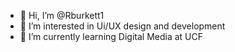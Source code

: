- 👋 Hi, I’m @Rburkett1
- 👀 I’m interested in Ui/UX design and development 
- 🌱 I’m currently learning Digital Media at UCF


<!---
Rburkett1/Rburkett1 is a ✨ special ✨ repository because its `README.md` (this file) appears on your GitHub profile.
You can click the Preview link to take a look at your changes.
--->
